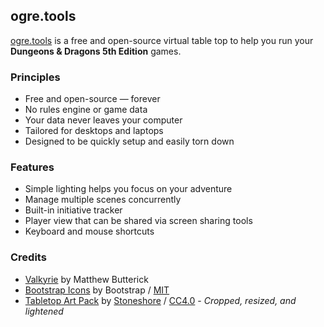 ## ogre.tools

[ogre.tools](https://ogre.tools) is a free and open-source virtual table top to help you run your **Dungeons & Dragons 5th Edition** games.

### Principles
* Free and open-source &mdash; forever
* No rules engine or game data
* Your data never leaves your computer
* Tailored for desktops and laptops
* Designed to be quickly setup and easily torn down

### Features
- Simple lighting helps you focus on your adventure
- Manage multiple scenes concurrently
- Built-in initiative tracker
- Player view that can be shared via screen sharing tools
- Keyboard and mouse shortcuts

### Credits
- [Valkyrie](https://mbtype.com/fonts/valkyrie/) by Matthew Butterick
- [Bootstrap Icons](https://icons.getbootstrap.com/) by Bootstrap / [MIT](https://github.com/twbs/icons/blob/main/LICENSE.md)
- [Tabletop Art Pack](https://stoneshore.itch.io/tabletop-art-pack) by [Stoneshore](https://twitter.com/stoneshoretrpg) / [CC4.0](https://creativecommons.org/licenses/by/4.0/legalcode) - *Cropped, resized, and lightened*
